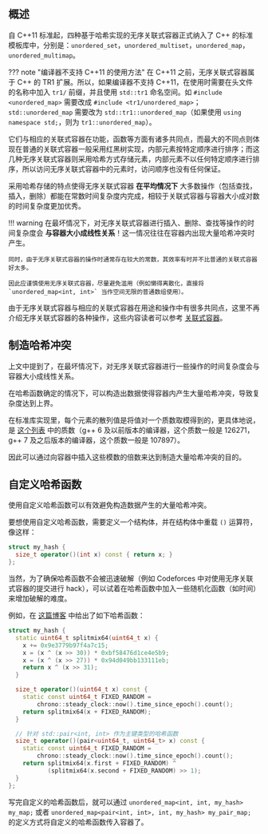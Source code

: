 ## 概述

自 C++11 标准起，四种基于哈希实现的无序关联式容器正式纳入了 C++ 的标准模板库中，分别是：`unordered_set`，`unordered_multiset`，`unordered_map`，`unordered_multimap`。

??? note "编译器不支持 C++11 的使用方法"
    在 C++11 之前，无序关联式容器属于 C++ 的 TR1 扩展。所以，如果编译器不支持 C++11，在使用时需要在头文件的名称中加入 `tr1/` 前缀，并且使用 `std::tr1` 命名空间。如 `#include <unordered_map>` 需要改成 `#include <tr1/unordered_map>`；`std::unordered_map` 需要改为 `std::tr1::unordered_map`（如果使用 `using namespace std;`，则为 `tr1::unordered_map`）。

它们与相应的关联式容器在功能，函数等方面有诸多共同点，而最大的不同点则体现在普通的关联式容器一般采用红黑树实现，内部元素按特定顺序进行排序；而这几种无序关联式容器则采用哈希方式存储元素，内部元素不以任何特定顺序进行排序，所以访问无序关联式容器中的元素时，访问顺序也没有任何保证。

采用哈希存储的特点使得无序关联式容器 **在平均情况下** 大多数操作（包括查找，插入，删除）都能在常数时间复杂度内完成，相较于关联式容器与容器大小成对数的时间复杂度更加优秀。

!!! warning
    在最坏情况下，对无序关联式容器进行插入、删除、查找等操作的时间复杂度会 **与容器大小成线性关系**！这一情况往往在容器内出现大量哈希冲突时产生。
    
    同时，由于无序关联式容器的操作时通常存在较大的常数，其效率有时并不比普通的关联式容器好太多。
    
    因此应谨慎使用无序关联式容器，尽量避免滥用（例如懒得离散化，直接将 `unordered_map<int, int>` 当作空间无限的普通数组使用）。

由于无序关联式容器与相应的关联式容器在用途和操作中有很多共同点，这里不再介绍无序关联式容器的各种操作，这些内容读者可以参考 [关联式容器](./associative-container.md)。

## 制造哈希冲突

上文中提到了，在最坏情况下，对无序关联式容器进行一些操作的时间复杂度会与容器大小成线性关系。

在哈希函数确定的情况下，可以构造出数据使得容器内产生大量哈希冲突，导致复杂度达到上界。

在标准库实现里，每个元素的散列值是将值对一个质数取模得到的，更具体地说，是 [这个列表](https://github.com/gcc-mirror/gcc/blob/gcc-8_1_0-release/libstdc++-v3/src/shared/hashtable-aux.cc) 中的质数（g++ 6 及以前版本的编译器，这个质数一般是 $126271$，g++ 7 及之后版本的编译器，这个质数一般是 $107897$）。

因此可以通过向容器中插入这些模数的倍数来达到制造大量哈希冲突的目的。

## 自定义哈希函数

使用自定义哈希函数可以有效避免构造数据产生的大量哈希冲突。

要想使用自定义哈希函数，需要定义一个结构体，并在结构体中重载 `()` 运算符，像这样：

```cpp
struct my_hash {
  size_t operator()(int x) const { return x; }
};
```

当然，为了确保哈希函数不会被迅速破解（例如 Codeforces 中对使用无序关联式容器的提交进行 hack），可以试着在哈希函数中加入一些随机化函数（如时间）来增加破解的难度。

例如，在 [这篇博客](https://codeforces.com/blog/entry/62393) 中给出了如下哈希函数：

```cpp
struct my_hash {
  static uint64_t splitmix64(uint64_t x) {
    x += 0x9e3779b97f4a7c15;
    x = (x ^ (x >> 30)) * 0xbf58476d1ce4e5b9;
    x = (x ^ (x >> 27)) * 0x94d049bb133111eb;
    return x ^ (x >> 31);
  }

  size_t operator()(uint64_t x) const {
    static const uint64_t FIXED_RANDOM =
        chrono::steady_clock::now().time_since_epoch().count();
    return splitmix64(x + FIXED_RANDOM);
  }

  // 针对 std::pair<int, int> 作为主键类型的哈希函数
  size_t operator()(pair<uint64_t, uint64_t> x) const {
    static const uint64_t FIXED_RANDOM =
        chrono::steady_clock::now().time_since_epoch().count();
    return splitmix64(x.first + FIXED_RANDOM) ^
           (splitmix64(x.second + FIXED_RANDOM) >> 1);
  }
};
```

写完自定义的哈希函数后，就可以通过 `unordered_map<int, int, my_hash> my_map;` 或者 `unordered_map<pair<int, int>, int, my_hash> my_pair_map;` 的定义方式将自定义的哈希函数传入容器了。
